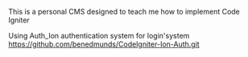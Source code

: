 This is a personal CMS designed to teach me how to implement Code Igniter

Using Auth_Ion authentication system for login'system
https://github.com/benedmunds/CodeIgniter-Ion-Auth.git